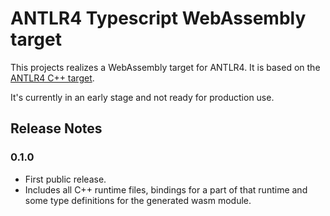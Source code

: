 # ANTLR4 Typescript WebAssembly target

This projects realizes a WebAssembly target for ANTLR4. It is based on the [ANTLR4 C++ target](https://github.com/antlr/antlr4/tree/dev/runtime/Cpp).

It's currently in an early stage and not ready for production use.

## Release Notes

### 0.1.0

- First public release.
- Includes all C++ runtime files, bindings for a part of that runtime and some type definitions for the generated wasm module.
